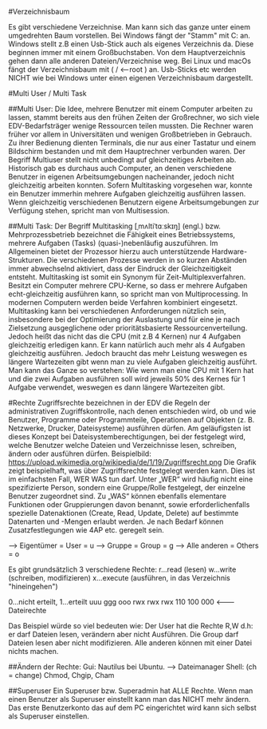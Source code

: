 #Verzeichnisbaum

Es gibt verschiedene Verzeichnise. Man kann sich das ganze unter einem umgedrehten Baum vorstellen. Bei Windows fängt der "Stamm" mit C: an. Windows stellt z.B einen Usb-Stick auch als eigenes Verzeichnis da. Diese beginnen immer mit einem Großbuchstaben. Von dem Hauptverzeichnis gehen dann alle anderen Dateien/Verzeichnise weg. Bei Linux und macOs fängt der Verzeichnisbaum mit ( / <--root ) an. Usb-Sticks etc werden NICHT wie bei Windows unter einen eigenen Verzeichnisbaum dargestellt.

#Multi User / Multi Task

##Multi User:
Die Idee, mehrere Benutzer mit einem Computer arbeiten zu lassen, stammt bereits aus den frühen Zeiten der Großrechner, wo sich viele EDV-Bedarfsträger wenige Ressourcen teilen mussten. Die Rechner waren früher vor allem in Universitäten und wenigen Großbetrieben in Gebrauch. Zu ihrer Bedienung dienten Terminals, die nur aus einer Tastatur und einem Bildschirm bestanden und mit dem Hauptrechner verbunden waren.
Der Begriff Multiuser stellt nicht unbedingt auf gleichzeitiges Arbeiten ab. Historisch gab es durchaus auch Computer, an denen verschiedene Benutzer in eigenen Arbeitsumgebungen nacheinander, jedoch nicht gleichzeitig arbeiten konnten. Sofern Multitasking vorgesehen war, konnte ein Benutzer immerhin mehrere Aufgaben gleichzeitig ausführen lassen. Wenn gleichzeitig verschiedenen Benutzern eigene Arbeitsumgebungen zur Verfügung stehen, spricht man von Multisession.

##Multi Task:
Der Begriff Multitasking [ˌmʌltiˈtɑːskɪŋ] (engl.) bzw. Mehrprozessbetrieb bezeichnet die Fähigkeit eines Betriebssystems, mehrere Aufgaben (Tasks) (quasi-)nebenläufig auszuführen. Im Allgemeinen bietet der Prozessor hierzu auch unterstützende Hardware-Strukturen. Die verschiedenen Prozesse werden in so kurzen Abständen immer abwechselnd aktiviert, dass der Eindruck der Gleichzeitigkeit entsteht. Multitasking ist somit ein Synonym für Zeit-Multiplexverfahren. Besitzt ein Computer mehrere CPU-Kerne, so dass er mehrere Aufgaben echt-gleichzeitig ausführen kann, so spricht man von Multiprocessing. In modernen Computern werden beide Verfahren kombiniert eingesetzt.
Multitasking kann bei verschiedenen Anforderungen nützlich sein, insbesondere bei der Optimierung der Auslastung und für eine je nach Zielsetzung ausgeglichene oder prioritätsbasierte Ressourcenverteilung.
Jedoch heißt das nicht das die CPU (mit z.B 4 Kernen) nur 4 Aufgaben gleichzeitig erledigen kann. Er kann natürlich auch mehr als 4 Aufgaben gleichzeitig ausführen. Jedoch braucht das mehr Leistung weswegen es längere Wartezeiten gibt wenn man zu viele Aufgaben gleichzeitig ausführt.
Man kann das Ganze so verstehen: Wie wenn man eine CPU mit 1 Kern hat und die zwei Aufgaben ausführen soll wird jeweils 50% des Kernes für 1 Aufgabe verwendet, weswegen es dann längere Wartezeiten gibt.

#Rechte
Zugriffsrechte bezeichnen in der EDV die Regeln der administrativen Zugriffskontrolle, nach denen entschieden wird, ob und wie Benutzer, Programme oder Programmteile, Operationen auf Objekten (z. B. Netzwerke, Drucker, Dateisysteme) ausführen dürfen. Am geläufigsten ist dieses Konzept bei Dateisystemberechtigungen, bei der festgelegt wird, welche Benutzer welche Dateien und Verzeichnisse lesen, schreiben, ändern oder ausführen dürfen.
Beispielbild: https://upload.wikimedia.org/wikipedia/de/1/19/Zugriffsrecht.png
Die Grafik zeigt beispielhaft, was über Zugriffsrechte festgelegt werden kann. Dies ist im einfachsten Fall, WER WAS tun darf. Unter „WER“ wird häufig nicht eine spezifizierte Person, sondern eine Gruppe/Rolle festgelegt, der einzelne Benutzer zugeordnet sind. Zu „WAS“ können ebenfalls elementare Funktionen oder Gruppierungen davon benannt, sowie erforderlichenfalls spezielle Datenaktionen (Create, Read, Update, Delete) auf bestimmte Datenarten und -Mengen erlaubt werden. Je nach Bedarf können Zusatzfestlegungen wie 4AP etc. geregelt sein.

--> Eigentümer = User = u
--> Gruppe = Group = g
--> Alle anderen = Others = o

Es gibt grundsätzlich 3 verschiedene Rechte:
r...read (lesen)
w...write (schreiben, modifizieren)
x...execute (ausführen, in das Verzeichnis "hineingehen")

0...nicht erteilt, 1...erteilt
uuu   ggg   ooo
rwx   rwx   rwx
110   100   000 <---Dateirechte

Das Beispiel würde so viel bedeuten wie: Der User hat die Rechte R,W d.h: er darf Dateien lesen, verändern aber nicht Ausführen. Die Group darf Dateien lesen aber nicht modifizieren. Alle anderen können mit einer Datei nichts machen.

##Ändern der Rechte:
Gui: Nautilus bei Ubuntu. --> Dateimanager
Shell: (ch = change) Chmod, Chgip, Cham

##Superuser
Ein Superuser bzw. Superadmin hat ALLE Rechte. Wenn man einen Benutzer als Superuser einstellt kann man das NICHT mehr ändern.
Das erste Benutzerkonto das auf dem PC eingerichtet wird kann sich selbst als Superuser einstellen.

